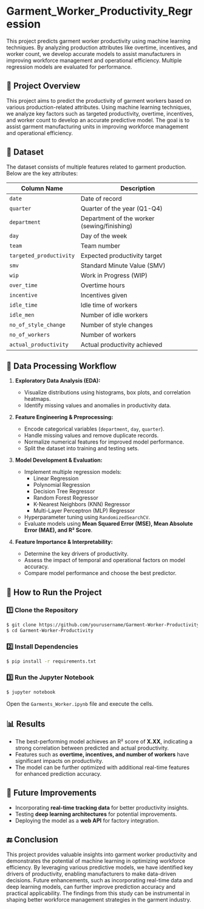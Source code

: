 # Garment_Worker_Productivity_Regression
This project predicts garment worker productivity using machine learning techniques. By analyzing production attributes like overtime, incentives, and worker count, we develop accurate models to assist manufacturers in improving workforce management and operational efficiency. Multiple regression models are evaluated for performance.


## 📌 Project Overview
This project aims to predict the productivity of garment workers based on various production-related attributes. Using machine learning techniques, we analyze key factors such as targeted productivity, overtime, incentives, and worker count to develop an accurate predictive model. The goal is to assist garment manufacturing units in improving workforce management and operational efficiency.

## 📂 Dataset
The dataset consists of multiple features related to garment production. Below are the key attributes:

| Column Name            | Description |
|------------------------|-------------|
| `date`                | Date of record |
| `quarter`             | Quarter of the year (Q1-Q4) |
| `department`          | Department of the worker (sewing/finishing) |
| `day`                 | Day of the week |
| `team`                | Team number |
| `targeted_productivity` | Expected productivity target |
| `smv`                 | Standard Minute Value (SMV) |
| `wip`                 | Work in Progress (WIP) |
| `over_time`           | Overtime hours |
| `incentive`           | Incentives given |
| `idle_time`           | Idle time of workers |
| `idle_men`           | Number of idle workers |
| `no_of_style_change`  | Number of style changes |
| `no_of_workers`       | Number of workers |
| `actual_productivity` | Actual productivity achieved |

## 🔎 Data Processing Workflow
1. **Exploratory Data Analysis (EDA):**
   - Visualize distributions using histograms, box plots, and correlation heatmaps.
   - Identify missing values and anomalies in productivity data.
   
2. **Feature Engineering & Preprocessing:**
   - Encode categorical variables (`department`, `day`, `quarter`).
   - Handle missing values and remove duplicate records.
   - Normalize numerical features for improved model performance.
   - Split the dataset into training and testing sets.

3. **Model Development & Evaluation:**
   - Implement multiple regression models:
     - Linear Regression
     - Polynomial Regression
     - Decision Tree Regressor
     - Random Forest Regressor
     - K-Nearest Neighbors (KNN) Regressor
     - Multi-Layer Perceptron (MLP) Regressor
   - Hyperparameter tuning using `RandomizedSearchCV`.
   - Evaluate models using **Mean Squared Error (MSE), Mean Absolute Error (MAE), and R² Score**.

4. **Feature Importance & Interpretability:**
   - Determine the key drivers of productivity.
   - Assess the impact of temporal and operational factors on model accuracy.
   - Compare model performance and choose the best predictor.

## 🚀 How to Run the Project
### **1️⃣ Clone the Repository**
```sh
$ git clone https://github.com/yourusername/Garment-Worker-Productivity.git
$ cd Garment-Worker-Productivity
```

### **2️⃣ Install Dependencies**
```sh
$ pip install -r requirements.txt
```

### **3️⃣ Run the Jupyter Notebook**
```sh
$ jupyter notebook
```
Open the `Garments_Worker.ipynb` file and execute the cells.

## 📊 Results
- The best-performing model achieves an R² score of **X.XX**, indicating a strong correlation between predicted and actual productivity.
- Features such as **overtime, incentives, and number of workers** have significant impacts on productivity.
- The model can be further optimized with additional real-time features for enhanced prediction accuracy.

## 📌 Future Improvements
- Incorporating **real-time tracking data** for better productivity insights.
- Testing **deep learning architectures** for potential improvements.
- Deploying the model as a **web API** for factory integration.



## 🔚 Conclusion
This project provides valuable insights into garment worker productivity and demonstrates the potential of machine learning in optimizing workforce efficiency. By leveraging various predictive models, we have identified key drivers of productivity, enabling manufacturers to make data-driven decisions. Future enhancements, such as incorporating real-time data and deep learning models, can further improve prediction accuracy and practical applicability. The findings from this study can be instrumental in shaping better workforce management strategies in the garment industry.



